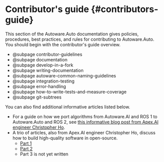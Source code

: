 Contributor's guide {#contributors-guide}
======

This section of the Autoware.Auto documentation gives policies, procedures, best practices, and rules for contributing to Autoware.Auto.
You should begin with the contributor's guide overview.

- @subpage contributor-guidelines
- @subpage documentation
- @subpage develop-in-a-fork
- @subpage writing-documentation
- @subpage autoware-common-naming-guidelines
- @subpage integration-testing
- @subpage error-handling
- @subpage how-to-write-tests-and-measure-coverage
- @subpage git-subtrees

You can also find additional informative articles listed below.

- For a guide on how we port algorithms from Autoware.AI and ROS 1 to Autoware.Auto and ROS 2, see [this informative blog post from Apex.AI engineer Christopher Ho](https://www.apex.ai/post/porting-algorithms-from-ros-1-to-ros-2).
- A trio of articles, also from Apex.AI engineer Christopher Ho, discuss how to build high-quality software in open-source.
  - [Part 1](https://www.apex.ai/post/building-safe-algorithms-in-the-open-part-1-design)
  - [Part 2](https://www.apex.ai/post/building-safe-algorithms-in-the-open-part-2-implementation)
  - Part 3 is not yet written
